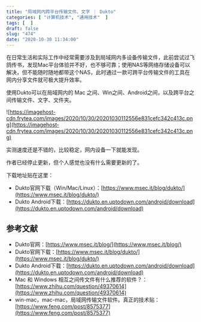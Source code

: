 ```yaml
---
title: "局域网内跨平台传输文件、文字 ｜ Dukto"
categories: [ "计算机技术", "通用技术"  ]
tags: [  ]
draft: false
slug: "474"
date: "2020-10-30 11:34:00"
---
```


在日常生活和实际工作中经常需要涉及到局域网内多设备传输文件，此前尝试过飞鸽传书，发现Mac平台体验并不好，也不够可靠；使用NAS等网络存储设备可以解决，但不能随时随地都带这个NAS，此时通过一款可跨平台传输文件的工具在网内分享文件就可极大提升效率。

使用Dukto可以在局域网内的 Mac 之间、Win之间、Android之间，以及跨平台之间传输文件、文字、文件夹。

![https://imagehost-cdn.frytea.com/images/2020/10/30/20201030112556e831cefc342c413c.png](https://imagehost-cdn.frytea.com/images/2020/10/30/20201030112556e831cefc342c413c.png)

实测速度还是不错的，比较稳定，网内设备一下就能发现。

作者已经停止更新，但个人感觉也没有什么需要更新的了。

下载地址贴在这里：

- Dukto官网下载（Win/Mac/Linux）：[https://www.msec.it/blog/dukto/](https://www.msec.it/blog/dukto/)
- Dukto Android下载：[https://dukto.en.uptodown.com/android/download](https://dukto.en.uptodown.com/android/download)

## 参考文献

- Dukto官网：[https://www.msec.it/blog/](https://www.msec.it/blog/)
- Dukto官网下载：[https://www.msec.it/blog/dukto/](https://www.msec.it/blog/dukto/)
- Dukto Android下载：[https://dukto.en.uptodown.com/android/download](https://dukto.en.uptodown.com/android/download)
- Mac 和 Windows 相互之间传文件有什么推荐的软件？：[https://www.zhihu.com/question/49370614](https://www.zhihu.com/question/49370614)
- win-mac，mac-mac，局域网传输文件软件。真正的技术贴：[https://www.feng.com/post/8575377](https://www.feng.com/post/8575377)